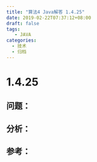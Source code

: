 ```yaml
---
title: "算法4 Java解答 1.4.25"
date: 2019-02-22T07:37:12+08:00
draft: false
tags:
   - JAVA
categories:
  - 技术
  - 归档
---
```



# 1.4.25

## 问题：


## 分析：


## 参考：


